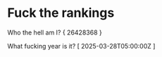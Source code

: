 # Fuck the rankings

Who the hell am I?
{ 26428368 }

What fucking year is it?
[ 2025-03-28T05:00:00Z ]
